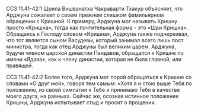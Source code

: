 ССЗ 11.41-42:1	Шрила Вишванатха Чакраварти Тхакур объясняет, что Арджуна сожалеет о своем прежнем слишком фамильярном обращении с Кришной. К примеру, Арджуна мог называть Кришну просто «Кришна», тогда как почтительная форма - это «Шри Кришна». Обращаясь к Господу словом «Кришна», Арджуна также подчеркивал, что тот является сыном Васудевы, который занимал всего лишь пост министра, тогда как отец Арджуны был великим царем. Арджуна, будучи членом царской династии Пандавов, обращался к Кришне по имени «Ядава», как к члену династии, которая не была главной, или правящей.

ССЗ 11.41-42:2	Более того, Арджуна мог порой обращаться к Кришне со словами «О друг мой», говоря тем самым: «Хотя я и стою выше Тебя по положению, из своей симпатии к Тебе я принимаю Тебя в качестве моего друга, на равных». Сейчас же, осознав истинное положение Кришны, Арджуна испытывает стыд и просит о прощении.